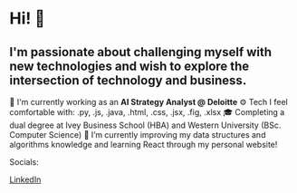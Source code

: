 # Hi! 👋
## I'm passionate about challenging myself with new technologies and wish to explore the intersection of technology and business.

🏢 I'm currently working as an **AI Strategy Analyst @ Deloitte**
⚙️ Tech I feel comfortable with: .py, .js, .java, .html, .css, .jsx, .fig, .xlsx
🎓 Completing a dual degree at Ivey Business School (HBA) and Western University (BSc. Computer Science)
🌱 I’m currently improving my data structures and algorithms knowledge and learning React through my personal website!

Socials:

[LinkedIn](https://www.linkedin.com/in/juliagroza/)

<!---
julia24g/julia24g is a ✨ special ✨ repository because its `README.md` (this file) appears on your GitHub profile.
You can click the Preview link to take a look at your changes.
--->
